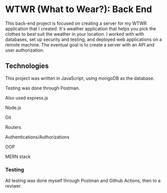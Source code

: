 # WTWR (What to Wear?): Back End

This back-end project is focused on creating a server for my WTWR application that I created. It's weather application that helps you pick the clothes to best suit the weather in your location. I worked with with databases, set up security and testing, and deployed web applications on a remote machine. The eventual goal is to create a server with an API and user authorization.

## Technologies

This project was written in JavaScript, using mongoDB as the database.

Testing was done through Postman.

Also used express.js

Node.js

Git

Routers

Authentications/Authorizations

OOP

MERN stack

### Testing

All testing was done myself through Postman and Github Actions, then to a reviwer.
